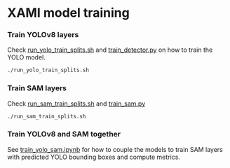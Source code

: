 # XAMI model training


### Train YOLOv8 layers

Check [run_yolo_train_splits.sh](https://github.com/ESA-Datalabs/XAMI-model/blob/main/train/run_yolo_train_splits.sh) and [train_detector.py](https://github.com/ESA-Datalabs/XAMI-model/blob/main/train/train_detector.py) on how to train the YOLO model. 

```bash
./run_yolo_train_splits.sh
```

### Train SAM layers

Check [run_sam_train_splits.sh](https://github.com/ESA-Datalabs/XAMI-model/blob/main/train/run_sam_train_splits.sh) and [train_sam.py](https://github.com/ESA-Datalabs/XAMI-model/blob/main/train/train_sam.py)

```bash
./run_sam_train_splits.sh
```

### Train YOLOv8 and SAM together

See [train_yolo_sam.ipynb](https://github.com/ESA-Datalabs/XAMI-model/blob/main/train/train_yolo_sam.ipynb) for how to couple the models to train SAM layers with predicted YOLO bounding boxes and compute metrics. 